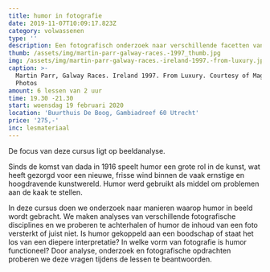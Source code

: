 ```yaml
---
title: humor in fotografie
date: 2019-11-07T10:09:17.823Z
category: volwassenen
type: ''
description: Een fotografisch onderzoek naar verschillende facetten van humoristisch beeld.
thumb: /assets/img/martin-parr-galway-races.-1997_thumb.jpg
img: /assets/img/martin-parr-galway-races.-ireland-1997.-from-luxury.jpg
caption: >-
  Martin Parr, Galway Races. Ireland 1997. From Luxury. Courtesy of Magnum
  Photos
amount: 6 lessen van 2 uur
time: 19.30 -21.30
start: woensdag 19 februari 2020
location: 'Buurthuis De Boog, Gambiadreef 60 Utrecht'
price: '275,-'
inc: lesmateriaal
---
```

De focus van deze cursus ligt op beeldanalyse. 

Sinds de komst van dada in 1916 speelt humor een grote rol in de kunst, wat heeft gezorgd voor een nieuwe, frisse wind binnen de vaak ernstige en hoogdravende kunstwereld. Humor werd gebruikt als middel om problemen aan de kaak te stellen.

In deze cursus doen we onderzoek naar manieren waarop humor in beeld wordt gebracht. We maken analyses van verschillende fotografische disciplines en we proberen te achterhalen of humor de inhoud van een foto versterkt of juist niet. Is humor gekoppeld aan een boodschap of staat het los van een diepere interpretatie?       In welke vorm van fotografie is humor functioneel? Door analyse, onderzoek en fotografische opdrachten proberen we deze vragen tijdens de lessen te beantwoorden.
